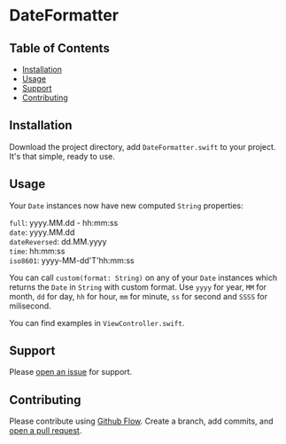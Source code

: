 # DateFormatter

## Table of Contents

- [Installation](#installation)
- [Usage](#usage)
- [Support](#support)
- [Contributing](#contributing)

## Installation

Download the project directory, add `DateFormatter.swift`  to your project. It's that simple, ready to use.

## Usage

Your `Date` instances now have new computed `String` properties:<br />

`full`: yyyy.MM.dd - hh:mm:ss<br />
`date`: yyyy.MM.dd<br />
`dateReversed`: dd.MM.yyyy<br />
`time`: hh:mm:ss<br />
`iso8601`: yyyy-MM-dd'T'hh:mm:ss<br />

You can call `custom(format: String)` on any of your `Date` instances which returns the `Date` in `String` with custom format. Use `yyyy` for year, `MM` for month, `dd` for day, `hh` for hour, `mm` for minute, `ss` for second and `SSSS` for milisecond.

You can find examples in `ViewController.swift`.

## Support

Please [open an issue](https://github.com/benedekvarga/DateFormatter/issues/new) for support.

## Contributing

Please contribute using [Github Flow](https://guides.github.com/introduction/flow/). Create a branch, add commits, and [open a pull request](https://github.com/benedekvarga/DateFormatter/compare/).
